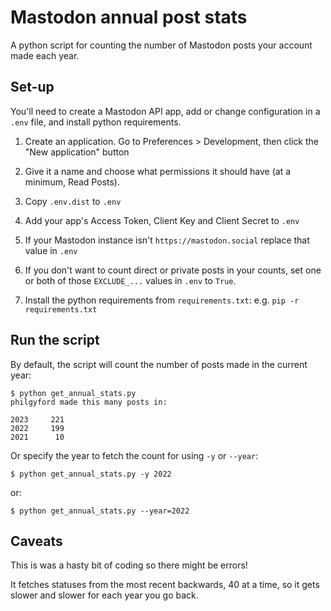 # Mastodon annual post stats

A python script for counting the number of Mastodon posts your account made each year.


## Set-up

You'll need to create a Mastodon API app, add or change configuration in a `.env` file, and install python requirements.

1. Create an application. Go to Preferences > Development, then click the "New application" button

2. Give it a name and choose what permissions it should have (at a minimum, Read Posts).

3. Copy `.env.dist` to `.env`

4. Add your app's Access Token, Client Key and Client Secret to `.env`

5. If your Mastodon instance isn't `https://mastodon.social` replace that value in `.env`

6. If you don't want to count direct or private posts in your counts, set one or both of those `EXCLUDE_...` values in `.env` to `True`.

7. Install the python requirements from `requirements.txt`: e.g. `pip -r requirements.txt`


## Run the script

By default, the script will count the number of posts made in the current year:

    $ python get_annual_stats.py
	philgyford made this many posts in:

	2023     221
	2022     199
	2021      10

Or specify the year to fetch the count for using `-y` or `--year`:

    $ python get_annual_stats.py -y 2022

or:

    $ python get_annual_stats.py --year=2022


## Caveats

This is was a hasty bit of coding so there might be errors!

It fetches statuses from the most recent backwards, 40 at a time, so it gets slower and slower for each year you go back.
